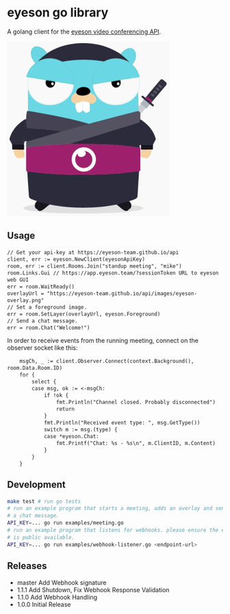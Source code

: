 
# eyeson go library

A golang client for the [eyeson video conferencing
API](https://eyeson-team.github.io/api/api-reference/).

![eyeson ninja gopher](eyeson_go_ninja.png)

## Usage

```golang
// Get your api-key at https://eyeson-team.github.io/api
client, err := eyeson.NewClient(eyesonApiKey)
room, err := client.Rooms.Join("standup meeting", "mike")
room.Links.Gui // https://app.eyeson.team/?sessionToken URL to eyeson web GUI
err = room.WaitReady()
overlayUrl = "https://eyeson-team.github.io/api/images/eyeson-overlay.png"
// Set a foreground image.
err = room.SetLayer(overlayUrl, eyeson.Foreground)
// Send a chat message.
err = room.Chat("Welcome!")
```

In order to receive events from the running meeting, connect
on the observer socket like this:

```golang
	msgCh, _ := client.Observer.Connect(context.Background(), room.Data.Room.ID)
	for {
		select {
		case msg, ok := <-msgCh:
			if !ok {
				fmt.Println("Channel closed. Probably disconnected")
				return
			}
			fmt.Println("Received event type: ", msg.GetType())
			switch m := msg.(type) {
			case *eyeson.Chat:
				fmt.Printf("Chat: %s - %s\n", m.ClientID, m.Content)
			}
		}
	}
```

## Development

```sh
make test # run go tests
# run an example program that starts a meeting, adds an overlay and sends
# a chat message.
API_KEY=... go run examples/meeting.go
# run an example program that listens for webhooks. please ensure the endpoint
# is public available.
API_KEY=... go run examples/webhook-listener.go <endpoint-url>
```

## Releases

- master Add Webhook signature
-  1.1.1 Add Shutdown, Fix Webhook Response Validation
-  1.1.0 Add Webhook Handling
-  1.0.0 Initial Release
